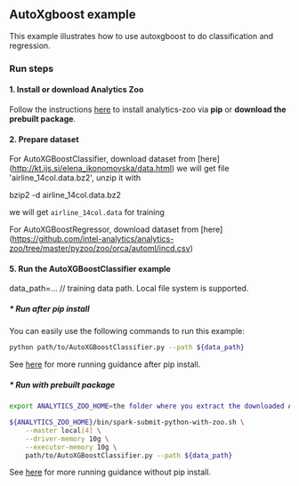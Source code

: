 ## AutoXgboost example
This example illustrates how to use autoxgboost to do classification and regression.

### Run steps
#### 1. Install or download Analytics Zoo
Follow the instructions [here](https://analytics-zoo.github.io/master/#PythonUserGuide/install/) to install analytics-zoo via __pip__ or __download the prebuilt package__.

#### 2. Prepare dataset

For AutoXGBoostClassifier, download dataset from [here] (http://kt.ijs.si/elena_ikonomovska/data.html)
we will get file 'airline_14col.data.bz2', unzip it with

bzip2 -d airline_14col.data.bz2

we will get `airline_14col.data` for training

For AutoXGBoostRegressor, download dataset from [here] (https://github.com/intel-analytics/analytics-zoo/tree/master/pyzoo/zoo/orca/automl/incd.csv)


#### 5. Run the AutoXGBoostClassifier example

data_path=... // training data path. Local file system is supported.

##### * Run after pip install

You can easily use the following commands to run this example:

```bash
python path/to/AutoXGBoostClassifier.py --path ${data_path}
```
See [here](https://analytics-zoo.github.io/master/#PythonUserGuide/run/#run-after-pip-install) for more running guidance after pip install.

##### * Run with prebuilt package

```bash
export ANALYTICS_ZOO_HOME=the folder where you extract the downloaded Analytics Zoo zip package

${ANALYTICS_ZOO_HOME}/bin/spark-submit-python-with-zoo.sh \
    --master local[4] \
    --driver-memory 10g \
    --executor-memory 10g \
    path/to/AutoXGBoostClassifier.py --path ${data_path}
```
See [here](https://analytics-zoo.github.io/master/#PythonUserGuide/run/#run-without-pip-install) for more running guidance without pip install.
